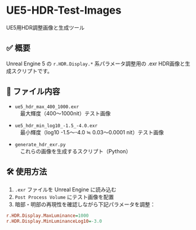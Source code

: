 # UE5-HDR-Test-Images
UE5用HDR調整画像と生成ツール

## ✅ 概要
Unreal Engine 5 の `r.HDR.Display.*` 系パラメータ調整用の .exr HDR画像と生成スクリプトです。

## 📂 ファイル内容

- `ue5_hdr_max_400_1000.exr`  
　最大輝度（400〜1000nit）テスト画像

- `ue5_hdr_min_log10_-1.5_-4.0.exr`  
　最小輝度（log10 -1.5〜-4.0 ≒ 0.03〜0.0001 nit）テスト画像

- `generate_hdr_exr.py`  
　これらの画像を生成するスクリプト（Python）

## 🛠 使用方法

1. `.exr` ファイルを Unreal Engine に読み込む
2. `Post Process Volume` にテスト画像を配置
3. 暗部・明部の再現性を確認しながら下記パラメータを調整：

```ini
r.HDR.Display.MaxLuminance=1000
r.HDR.Display.MinLuminanceLog10=-3.0
